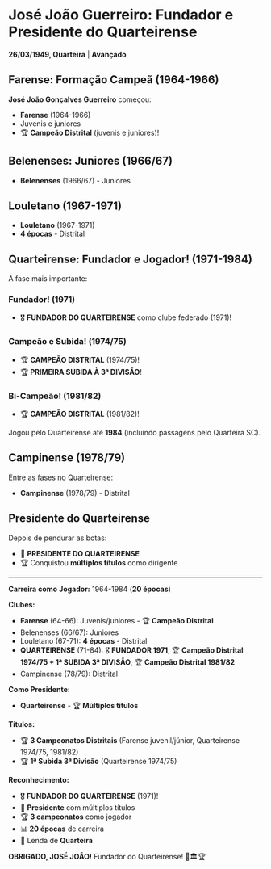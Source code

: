 # José João Guerreiro: Fundador e Presidente do Quarteirense

**26/03/1949, Quarteira** | **Avançado**

## Farense: Formação Campeã (1964-1966)

**José João Gonçalves Guerreiro** começou:
- **Farense** (1964-1966)
- Juvenis e juniores
- 🏆 **Campeão Distrital** (juvenis e juniores)!

## Belenenses: Juniores (1966/67)

- **Belenenses** (1966/67) - Juniores

## Louletano (1967-1971)

- **Louletano** (1967-1971)
- **4 épocas** - Distrital

## Quarteirense: Fundador e Jogador! (1971-1984)

A fase mais importante:

### Fundador! (1971)
- 🎖️ **FUNDADOR DO QUARTEIRENSE** como clube federado (1971)!

### Campeão e Subida! (1974/75)
- 🏆 **CAMPEÃO DISTRITAL** (1974/75)!
- 🏆 **PRIMEIRA SUBIDA À 3ª DIVISÃO**!

### Bi-Campeão! (1981/82)
- 🏆 **CAMPEÃO DISTRITAL** (1981/82)!

Jogou pelo Quarteirense até **1984** (incluindo passagens pelo Quarteira SC).

## Campinense (1978/79)

Entre as fases no Quarteirense:
- **Campinense** (1978/79) - Distrital

## Presidente do Quarteirense

Depois de pendurar as botas:
- 👔 **PRESIDENTE DO QUARTEIRENSE**
- 🏆 Conquistou **múltiplos títulos** como dirigente

---

**Carreira como Jogador:** 1964-1984 (**20 épocas**)

**Clubes:**
- **Farense** (64-66): Juvenis/juniores - 🏆 **Campeão Distrital**
- Belenenses (66/67): Juniores
- Louletano (67-71): **4 épocas** - Distrital
- **QUARTEIRENSE** (71-84): 🎖️ **FUNDADOR 1971**, 🏆 **Campeão Distrital 1974/75 + 1ª SUBIDA 3ª DIVISÃO**, 🏆 **Campeão Distrital 1981/82**
- Campinense (78/79): Distrital

**Como Presidente:**
- **Quarteirense** - 🏆 **Múltiplos títulos**

**Títulos:**
- 🏆 **3 Campeonatos Distritais** (Farense juvenil/júnior, Quarteirense 1974/75, 1981/82)
- 🏆 **1ª Subida 3ª Divisão** (Quarteirense 1974/75)

**Reconhecimento:**
- 🎖️ **FUNDADOR DO QUARTEIRENSE** (1971)!
- 👔 **Presidente** com múltiplos títulos
- 🏆 **3 campeonatos** como jogador
- 📊 **20 épocas** de carreira
- 🦁 Lenda de **Quarteira**

**OBRIGADO, JOSÉ JOÃO!** Fundador do Quarteirense! 🦁🏛️🏆

